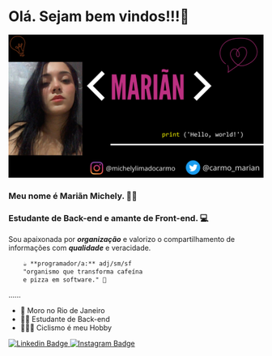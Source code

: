 # Olá. Sejam bem vindos!!!👋

![alt text](imagem-de-perfil.png)

### Meu nome é Mariãn Michely. 👩‍💻
### Estudante de Back-end e amante de Front-end. 💻

Sou apaixonada por ***organização*** e valorizo o compartilhamento de informações com ***qualidade*** e veracidade.

        ☕️ **programador/a:** adj/sm/sf
        "organismo que transforma cafeína 
        e pizza em software." 🍕

......

-  📍 Moro no Rio de Janeiro
- 👩‍💻  Estudante de Back-end
-  🚴🏻‍♀️ Ciclismo é meu Hobby


[
![Linkedin Badge](https://img.shields.io/badge/-Linkedin-blue?style=flat-square&logo=Linkedin&logoColor=white&link=https://www.linkedin.com/in/mari%C3%A3n-do-carmo-9b14b41b0/)
 ](https://www.linkedin.com/in/mari%C3%A3n-do-carmo-9b14b41b0/) [![Instagram Badge](https://img.shields.io/badge/-Instagram-violet?style=flat-square&logo=instagram&logoColor=white&link=https://www.instagram.com/michelylimadocarmo/)
](https://www.instagram.com/michelylimadocarmo/)
